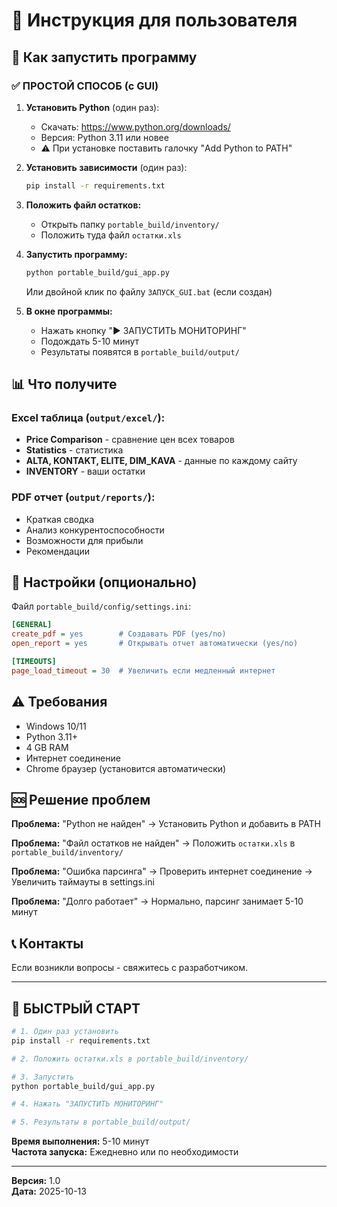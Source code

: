 # 📱 Инструкция для пользователя

## 🎯 Как запустить программу

### ✅ ПРОСТОЙ СПОСОБ (с GUI)

1. **Установить Python** (один раз):
   - Скачать: https://www.python.org/downloads/
   - Версия: Python 3.11 или новее
   - ⚠️ При установке поставить галочку "Add Python to PATH"

2. **Установить зависимости** (один раз):
   ```bash
   pip install -r requirements.txt
   ```

3. **Положить файл остатков:**
   - Открыть папку `portable_build/inventory/`
   - Положить туда файл `остатки.xls`

4. **Запустить программу:**
   ```bash
   python portable_build/gui_app.py
   ```
   
   Или двойной клик по файлу `ЗАПУСК_GUI.bat` (если создан)

5. **В окне программы:**
   - Нажать кнопку "▶ ЗАПУСТИТЬ МОНИТОРИНГ"
   - Подождать 5-10 минут
   - Результаты появятся в `portable_build/output/`

## 📊 Что получите

### Excel таблица (`output/excel/`):
- **Price Comparison** - сравнение цен всех товаров
- **Statistics** - статистика
- **ALTA, KONTAKT, ELITE, DIM_KAVA** - данные по каждому сайту
- **INVENTORY** - ваши остатки

### PDF отчет (`output/reports/`):
- Краткая сводка
- Анализ конкурентоспособности  
- Возможности для прибыли
- Рекомендации

## 🔧 Настройки (опционально)

Файл `portable_build/config/settings.ini`:

```ini
[GENERAL]
create_pdf = yes        # Создавать PDF (yes/no)
open_report = yes       # Открывать отчет автоматически (yes/no)

[TIMEOUTS]
page_load_timeout = 30  # Увеличить если медленный интернет
```

## ⚠️ Требования

- Windows 10/11
- Python 3.11+
- 4 GB RAM
- Интернет соединение
- Chrome браузер (установится автоматически)

## 🆘 Решение проблем

**Проблема:** "Python не найден"
→ Установить Python и добавить в PATH

**Проблема:** "Файл остатков не найден"
→ Положить `остатки.xls` в `portable_build/inventory/`

**Проблема:** "Ошибка парсинга"
→ Проверить интернет соединение
→ Увеличить таймауты в settings.ini

**Проблема:** "Долго работает"
→ Нормально, парсинг занимает 5-10 минут

## 📞 Контакты

Если возникли вопросы - свяжитесь с разработчиком.

---

## 🚀 БЫСТРЫЙ СТАРТ

```bash
# 1. Один раз установить
pip install -r requirements.txt

# 2. Положить остатки.xls в portable_build/inventory/

# 3. Запустить
python portable_build/gui_app.py

# 4. Нажать "ЗАПУСТИТЬ МОНИТОРИНГ"

# 5. Результаты в portable_build/output/
```

**Время выполнения:** 5-10 минут  
**Частота запуска:** Ежедневно или по необходимости

---

**Версия:** 1.0  
**Дата:** 2025-10-13

